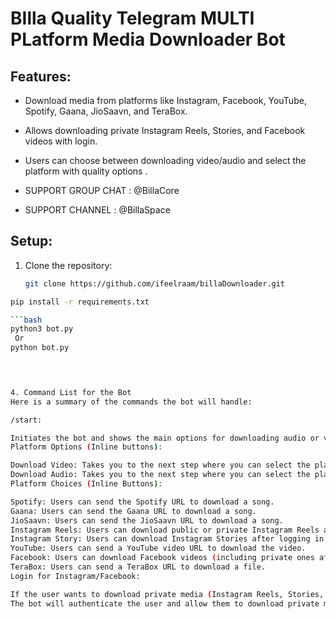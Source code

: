 # BIlla Quality Telegram MULTI PLatform Media Downloader Bot

## Features:
- Download media from platforms like Instagram, Facebook, YouTube, Spotify, Gaana, JioSaavn, and TeraBox.
- Allows downloading private Instagram Reels, Stories, and Facebook videos with login.
- Users can choose between downloading video/audio and select the platform with quality options .

- SUPPORT GROUP CHAT : @BillaCore
- SUPPORT CHANNEL : @BillaSpace

## Setup:
1. Clone the repository:
   ```bash
   git clone https://github.com/ifeelraam/billaDownloader.git
```bash
pip install -r requirements.txt

```bash
python3 bot.py
 Or
python bot.py



   
4. Command List for the Bot
Here is a summary of the commands the bot will handle:

/start:

Initiates the bot and shows the main options for downloading audio or video.
Platform Options (Inline buttons):

Download Video: Takes you to the next step where you can select the platform from which to download videos.
Download Audio: Takes you to the next step where you can select the platform to download audio files.
Platform Choices (Inline Buttons):

Spotify: Users can send the Spotify URL to download a song.
Gaana: Users can send the Gaana URL to download a song.
JioSaavn: Users can send the JioSaavn URL to download a song.
Instagram Reels: Users can download public or private Instagram Reels after logging in with their Instagram credentials.
Instagram Story: Users can download Instagram Stories after logging in with their Instagram credentials.
YouTube: Users can send a YouTube video URL to download the video.
Facebook: Users can download Facebook videos (including private ones after logging in with their Facebook credentials).
TeraBox: Users can send a TeraBox URL to download a file.
Login for Instagram/Facebook:

If the user wants to download private media (Instagram Reels, Stories, or Facebook videos), they will need to log in with their Instagram or Facebook credentials.
The bot will authenticate the user and allow them to download private media only if they are logged in.
